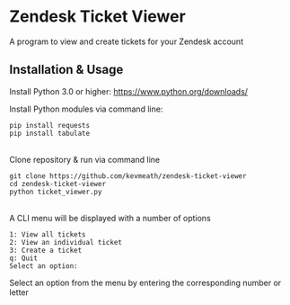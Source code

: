 # Zendesk Ticket Viewer

A program to view and create tickets for your Zendesk account

## Installation & Usage
Install Python 3.0 or higher: https://www.python.org/downloads/

Install Python modules via command line:
```
pip install requests
pip install tabulate
```
\
Clone repository & run via command line
```
git clone https://github.com/kevmeath/zendesk-ticket-viewer
cd zendesk-ticket-viewer
python ticket_viewer.py
```
\
A CLI menu will be displayed with a number of options
```
1: View all tickets
2: View an individual ticket
3: Create a ticket
q: Quit
Select an option:
```
Select an option from the menu by entering the corresponding number or letter
